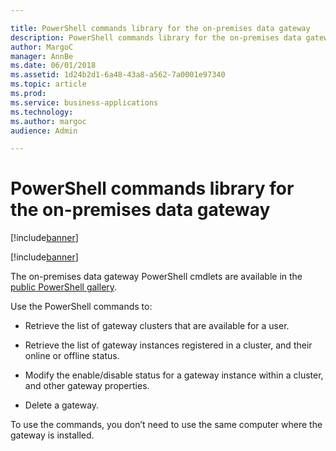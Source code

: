 ```yaml
---

title: PowerShell commands library for the on-premises data gateway
description: PowerShell commands library for the on-premises data gateway
author: MargoC
manager: AnnBe
ms.date: 06/01/2018
ms.assetid: 1d24b2d1-6a48-43a8-a562-7a0001e97340
ms.topic: article
ms.prod: 
ms.service: business-applications
ms.technology: 
ms.author: margoc
audience: Admin

---
```


# PowerShell commands library for the on-premises data gateway

[!include[banner](../../../includes/banner.md)]

[!include[banner](../../../includes/public-preview.md)]

The on-premises data gateway PowerShell cmdlets are available in the [public
PowerShell
gallery](https://www.powershellgallery.com/packages/OnPremisesDataGatewayMgmt/1.0.0-beta1).

Use the PowerShell commands to:

-   Retrieve the list of gateway clusters that are available for a user.

-   Retrieve the list of gateway instances registered in a cluster, and their
    online or offline status.

-   Modify the enable/disable status for a gateway instance within a cluster,
    and other gateway properties.

-   Delete a gateway.

To use the commands, you don’t need to use the same computer where the gateway
is installed.
